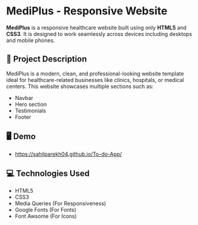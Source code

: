 # MediPlus - Responsive Website

**MediPlus** is a responsive healthcare website built using only **HTML5** and **CSS3**. It is designed to work seamlessly across devices including desktops and mobile phones.

## 🏥 Project Description

MediPlus is a modern, clean, and professional-looking website template ideal for healthcare-related businesses like clinics, hospitals, or medical centers. This website showcases multiple sections such as:

- Navbar
- Hero section
- Testimonials
- Footer

## 🖥️ Demo

- https://sahilparekh04.github.io/To-do-App/

## 💻 Technologies Used

- HTML5
- CSS3
- Media Queries (For Responsiveness)
- Google Fonts (For Fonts)
- Font Awsome (For Icons)
